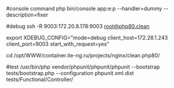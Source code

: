 #console command
php bin/console app:e:p --handler=dummy --description=fixer

#debug
ssh -R 9003:172.20.8.178:9003 root@php80.clean

export XDEBUG_CONFIG="mode=debug client_host=172.28.1.243 client_port=9003 start_with_request=yes"

cd /opt/WWW/container.ite-ng.ru/projects/nginx/clean.php80/

#test
/usr/bin/php vendor/phpunit/phpunit/phpunit --bootstrap tests/bootstrap.php --configuration phpunit.xml.dist tests/Functional/Controller/
